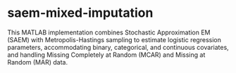 # saem-mixed-imputation
This MATLAB implementation combines Stochastic Approximation EM (SAEM) with Metropolis-Hastings sampling to estimate logistic regression parameters, accommodating binary, categorical, and continuous covariates, and handling Missing Completely at Random (MCAR) and Missing at Random (MAR) data.​
